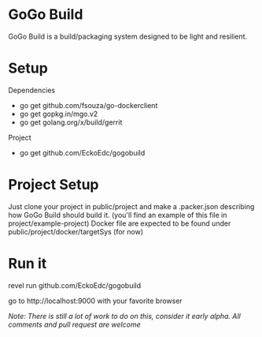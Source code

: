 # GoGo Build

GoGo Build is a build/packaging system designed to be light and resilient.

# Setup

 Dependencies
 * go get github.com/fsouza/go-dockerclient
 * go get gopkg.in/mgo.v2
 * go get golang.org/x/build/gerrit

Project
 * go get github.com/EckoEdc/gogobuild

# Project Setup
 Just clone your project in public/project and make a .packer.json describing
 how GoGo Build should build it. (you'll find an example of this file in project/example-project)
 Docker file are expected to be found under public/project/docker/targetSys (for now)

# Run it
 revel run github.com/EckoEdc/gogobuild

 go to http://localhost:9000 with your favorite browser

 *Note: There is still a lot of work to do on this, consider it early alpha.
 All comments and pull request are welcome*

